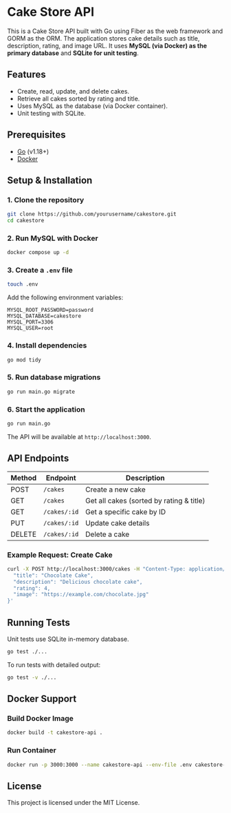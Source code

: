 # Cake Store API

This is a Cake Store API built with Go using Fiber as the web framework and GORM as the ORM. The application stores cake details such as title, description, rating, and image URL. It uses **MySQL (via Docker) as the primary database** and **SQLite for unit testing**.

## Features
- Create, read, update, and delete cakes.
- Retrieve all cakes sorted by rating and title.
- Uses MySQL as the database (via Docker container).
- Unit testing with SQLite.

## Prerequisites
- [Go](https://go.dev/doc/install) (v1.18+)
- [Docker](https://www.docker.com/get-started)

## Setup & Installation

### 1. Clone the repository
```sh
git clone https://github.com/yourusername/cakestore.git
cd cakestore
```

### 2. Run MySQL with Docker
```sh
docker compose up -d
```

### 3. Create a `.env` file
```sh
touch .env
```
Add the following environment variables:
```env
MYSQL_ROOT_PASSWORD=password
MYSQL_DATABASE=cakestore
MYSQL_PORT=3306
MYSQL_USER=root
```

### 4. Install dependencies
```sh
go mod tidy
```

### 5. Run database migrations
```sh
go run main.go migrate
```

### 6. Start the application
```sh
go run main.go
```

The API will be available at `http://localhost:3000`.

## API Endpoints

| Method | Endpoint       | Description         |
|--------|--------------|--------------------|
| POST   | `/cakes`      | Create a new cake  |
| GET    | `/cakes`      | Get all cakes (sorted by rating & title) |
| GET    | `/cakes/:id`  | Get a specific cake by ID |
| PUT    | `/cakes/:id`  | Update cake details |
| DELETE | `/cakes/:id`  | Delete a cake |

### Example Request: Create Cake
```sh
curl -X POST http://localhost:3000/cakes -H "Content-Type: application/json" -d '{
  "title": "Chocolate Cake",
  "description": "Delicious chocolate cake",
  "rating": 4,
  "image": "https://example.com/chocolate.jpg"
}'
```

## Running Tests

Unit tests use SQLite in-memory database.

```sh
go test ./...
```

To run tests with detailed output:
```sh
go test -v ./...
```

## Docker Support

### Build Docker Image
```sh
docker build -t cakestore-api .
```

### Run Container
```sh
docker run -p 3000:3000 --name cakestore-api --env-file .env cakestore-api
```

## License
This project is licensed under the MIT License.

